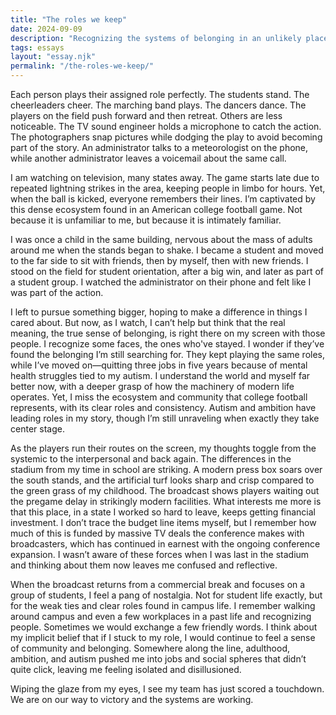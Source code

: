 ```yaml
---
title: "The roles we keep"
date: 2024-09-09
description: "Recognizing the systems of belonging in an unlikely place."
tags: essays
layout: "essay.njk"
permalink: "/the-roles-we-keep/"
---
```


Each person plays their assigned role perfectly. The students stand. The cheerleaders cheer. The marching band plays. The dancers dance. The players on the field push forward and then retreat. Others are less noticeable. The TV sound engineer holds a microphone to catch the action. The photographers snap pictures while dodging the play to avoid becoming part of the story. An administrator talks to a meteorologist on the phone, while another administrator leaves a voicemail about the same call.

I am watching on television, many states away. The game starts late due to repeated lightning strikes in the area, keeping people in limbo for hours. Yet, when the ball is kicked, everyone remembers their lines. I’m captivated by this dense ecosystem found in an American college football game. Not because it is unfamiliar to me, but because it is intimately familiar.

I was once a child in the same building, nervous about the mass of adults around me when the stands began to shake. I became a student and moved to the far side to sit with friends, then by myself, then with new friends. I stood on the field for student orientation, after a big win, and later as part of a student group. I watched the administrator on their phone and felt like I was part of the action.

I left to pursue something bigger, hoping to make a difference in things I cared about. But now, as I watch, I can’t help but think that the real meaning, the true sense of belonging, is right there on my screen with those people. I recognize some faces, the ones who've stayed. I wonder if they’ve found the belonging I’m still searching for. They kept playing the same roles, while I’ve moved on—quitting three jobs in five years because of mental health struggles tied to my autism. I understand the world and myself far better now, with a deeper grasp of how the machinery of modern life operates. Yet, I miss the ecosystem and community that college football represents, with its clear roles and consistency. Autism and ambition have leading roles in my story, though I’m still unraveling when exactly they take center stage.

As the players run their routes on the screen, my thoughts toggle from the systemic to the interpersonal and back again. The differences in the stadium from my time in school are striking. A modern press box soars over the south stands, and the artificial turf looks sharp and crisp compared to the green grass of my childhood. The broadcast shows players waiting out the pregame delay in strikingly modern facilities. What interests me more is that this place, in a state I worked so hard to leave, keeps getting financial investment. I don’t trace the budget line items myself, but I remember how much of this is funded by massive TV deals the conference makes with broadcasters, which has continued in earnest with the ongoing conference expansion. I wasn’t aware of these forces when I was last in the stadium and thinking about them now leaves me confused and reflective.

When the broadcast returns from a commercial break and focuses on a group of students, I feel a pang of nostalgia. Not for student life exactly, but for the weak ties and clear roles found in campus life. I remember walking around campus and even a few workplaces in a past life and recognizing people. Sometimes we would exchange a few friendly words. I think about my implicit belief that if I stuck to my role, I would continue to feel a sense of community and belonging. Somewhere along the line, adulthood, ambition, and autism pushed me into jobs and social spheres that didn’t quite click, leaving me feeling isolated and disillusioned.

Wiping the glaze from my eyes, I see my team has just scored a touchdown. We are on our way to victory and the systems are working.
